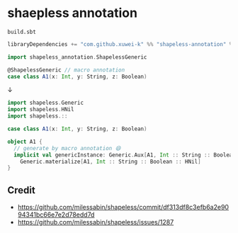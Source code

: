 # shaepless annotation

`build.sbt`

```scala
libraryDependencies += "com.github.xuwei-k" %% "shapeless-annotation" % "version"
```

```scala
import shapeless_annotation.ShapelessGeneric

@ShapelessGeneric // macro annotation
case class A1(x: Int, y: String, z: Boolean)
```

↓

```scala
import shapeless.Generic
import shapeless.HNil
import shapeless.::

case class A1(x: Int, y: String, z: Boolean)

object A1 {
  // generate by macro annotation 😄
  implicit val genericInstance: Generic.Aux[A1, Int :: String :: Boolean :: HNil] =
    Generic.materialize[A1, Int :: String :: Boolean :: HNil]
}
```


## Credit

- <https://github.com/milessabin/shapeless/commit/df313df8c3efb6a2e9094341bc66e7e2d78edd7d>
- <https://github.com/milessabin/shapeless/issues/1287>
